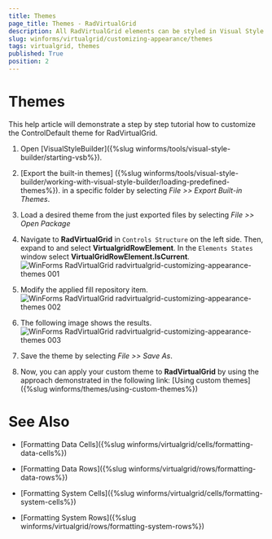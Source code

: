 ```yaml
---
title: Themes
page_title: Themes - RadVirtualGrid
description: All RadVirtualGrid elements can be styled in Visual Style Builder. This article shows how you can change the selected row color.
slug: winforms/virtualgrid/customizing-appearance/themes
tags: virtualgrid, themes
published: True
position: 2 
---
```


# Themes

This help article will demonstrate a step by step tutorial how to customize the ControlDefault theme for RadVirtualGrid. 


1. Open [VisualStyleBuilder]({%slug winforms/tools/visual-style-builder/starting-vsb%}).

1. [Export the built-in themes] ({%slug winforms/tools/visual-style-builder/working-with-visual-style-builder/loading-predefined-themes%}). in a specific folder by selecting *File >> Export Built-in Themes*.

1. Load a desired theme from the just exported files by selecting *File >> Open Package*

1. Navigate to __RadVirtualGrid__ in `Controls Structure` on the left side. Then, expand to and select __VirtualgridRowElement__. In the `Elements States` window select __VirtualGridRowElement.IsCurrent__.
    ![WinForms RadVirtualGrid radvirtualgrid-customizing-appearance-themes 001](images/radvirtualgrid-customizing-appearance-themes001.png)

1. Modify the applied fill repository item.
    ![WinForms RadVirtualGrid radvirtualgrid-customizing-appearance-themes 002](images/radvirtualgrid-customizing-appearance-themes002.png)

1. The following image shows the results. 
    ![WinForms RadVirtualGrid radvirtualgrid-customizing-appearance-themes 003](images/radvirtualgrid-customizing-appearance-themes003.png)

1. Save the theme by selecting *File >> Save As*.

1. Now, you can apply your custom theme to __RadVirtualGrid__ by using the approach demonstrated in the following link: [Using custom themes]({%slug winforms/themes/using-custom-themes%})

# See Also
* [Formatting Data Cells]({%slug winforms/virtualgrid/cells/formatting-data-cells%})

* [Formatting Data Rows]({%slug winforms/virtualgrid/rows/formatting-data-rows%})

* [Formatting System Cells]({%slug winforms/virtualgrid/cells/formatting-system-cells%})

* [Formatting System Rows]({%slug winforms/virtualgrid/rows/formatting-system-rows%})
